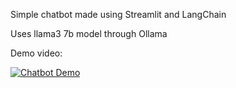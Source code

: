 Simple chatbot made using Streamlit and LangChain

Uses llama3 7b model through Ollama

Demo video:

[![Chatbot Demo](https://img.youtube.com/vi/5nyNqznCgmU/0.jpg)](https://youtu.be/5nyNqznCgmU "Chatbot Demo")
